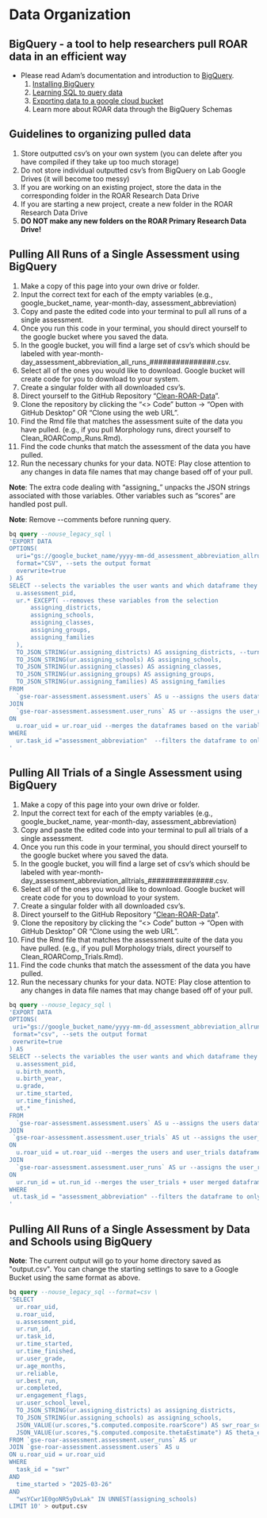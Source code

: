 # Data Organization

## BigQuery - a tool to help researchers pull ROAR data in an efficient way  
- Please read Adam’s documentation and introduction to [BigQuery](https://yeatmanlab.github.io/roar-docs/developer/bigquery/). 
    1. [Installing BigQuery](https://yeatmanlab.github.io/roar-docs/developer/bigquery/#installation-and-initialization)
    2. [Learning SQL to query data](https://yeatmanlab.github.io/roar-docs/developer/bigquery/#querying-data)
    3. [Exporting data to a google cloud bucket](https://yeatmanlab.github.io/roar-docs/developer/bigquery/#exporting-large-queries-to-a-google-cloud-bucket) 
    4. Learn more about ROAR data through the BigQuery Schemas 

## Guidelines to organizing pulled data
1. Store outputted csv’s on your own system (you can delete after you have compiled if they take up too much storage) 
2. Do not store individual outputted csv’s from BigQuery on Lab Google Drives (it will become too messy) 
3. If you are working on an existing project, store the data in the corresponding folder in the ROAR Research Data Drive 
4. If you are starting a new project, create a new folder in the ROAR Research Data Drive 
5. **DO NOT make any new folders on the ROAR Primary Research Data Drive!**

## Pulling All Runs of a Single Assessment using BigQuery
1. Make a copy of this page into your own drive or folder. 
2. Input the correct text for each of the empty variables (e.g., google_bucket_name, year-month-day, assessment_abbreviation) 
3. Copy and paste the edited code into your terminal to pull all runs of a single assessment. 
4. Once you run this code in your terminal, you should direct yourself to the google bucket where you saved the data. 
5. In the google bucket, you will find a large set of csv’s which should be labeled with year-month-day_assessment_abbreviation_all_runs_###############.csv. 
6. Select all of the ones you would like to download. Google bucket will create code for you to download to your system. 
7. Create a singular folder with all downloaded csv’s.
8. Direct yourself to the GitHub Repository “[Clean-ROAR-Data](https://github.com/yeatmanlab/Clean-ROAR-Data)”. 
9. Clone the repository by clicking the “<> Code” button → “Open with GitHub Desktop” OR “Clone using the web URL”. 
10. Find the Rmd file that matches the assessment suite of the data you have pulled. (e.g., if you pull Morphology runs, direct yourself to Clean_ROARComp_Runs.Rmd). 
11. Find the code chunks that match the assessment of the data you have pulled. 
12. Run the necessary chunks for your data. NOTE: Play close attention to any changes in data file names that may change based off of your pull. 

**Note**: The extra code dealing with “assigning_” unpacks the JSON strings associated with those variables. Other variables such as “scores” are handled post pull.

**Note**: Remove --comments before running query. 

```sql
bq query --nouse_legacy_sql \
'EXPORT DATA
OPTIONS(
  uri="gs://google_bucket_name/yyyy-mm-dd_assessment_abbreviation_allruns_*.csv", --sets the Google Bucket and the csv names 
  format="CSV", --sets the output format
  overwrite=true
) AS
SELECT --selects the variables the user wants and which dataframe they are coming from
  u.assessment_pid, 
  ur.* EXCEPT( --removes these variables from the selection
      assigning_districts,
      assigning_schools,
      assigning_classes,
      assigning_groups,
      assigning_families
  ),
  TO_JSON_STRING(ur.assigning_districts) AS assigning_districts, --turns the variables from JSONs into strings 
  TO_JSON_STRING(ur.assigning_schools) AS assigning_schools,
  TO_JSON_STRING(ur.assigning_classes) AS assigning_classes,
  TO_JSON_STRING(ur.assigning_groups) AS assigning_groups,
  TO_JSON_STRING(ur.assigning_families) AS assigning_families
FROM 
  `gse-roar-assessment.assessment.users` AS u --assigns the users dataframe to the name "u"
JOIN 
  `gse-roar-assessment.assessment.user_runs` AS ur --assigns the user_runs dataframe to the name "ur"
ON 
  u.roar_uid = ur.roar_uid --merges the dataframes based on the variable roar_uid
WHERE 
  ur.task_id ="assessment_abbreviation"  --filters the dataframe to only the given task_id
'
```

## Pulling All Trials of a Single Assessment using BigQuery
1. Make a copy of this page into your own drive or folder. 
2. Input the correct text for each of the empty variables (e.g., google_bucket_name, year-month-day, assessment_abbreviation) 
3. Copy and paste the edited code into your terminal to pull all trials of a single assessment. 
4. Once you run this code in your terminal, you should direct yourself to the google bucket where you saved the data. 
5. In the google bucket, you will find a large set of csv’s which should be labeled with year-month-day_assessment_abbreviation_alltrials_###############.csv. 
6. Select all of the ones you would like to download. Google bucket will create code for you to download to your system. 
7. Create a singular folder with all downloaded csv’s.
8. Direct yourself to the GitHub Repository “[Clean-ROAR-Data](https://github.com/yeatmanlab/Clean-ROAR-Data)”. 
9. Clone the repository by clicking the “<> Code” button → “Open with GitHub Desktop” OR “Clone using the web URL”. 
10. Find the Rmd file that matches the assessment suite of the data you have pulled. (e.g., if you pull Morphology trials, direct yourself to Clean_ROARComp_Trials.Rmd). 
11. Find the code chunks that match the assessment of the data you have pulled. 
12. Run the necessary chunks for your data. NOTE: Play close attention to any changes in data file names that may change based off of your pull. 

```sql
bq query --nouse_legacy_sql \
'EXPORT DATA
OPTIONS(
 uri="gs://google_bucket_name/yyyy-mm-dd_assessment_abbreviation_allruns_*.csv", --sets the Google Bucket and the csv names
 format="csv", --sets the output format
 overwrite=true
) AS
SELECT --selects the variables the user wants and which dataframe they come from 
  u.assessment_pid,
  u.birth_month,
  u.birth_year,
  u.grade,
  ur.time_started,
  ur.time_finished,
  ut.*
FROM
  `gse-roar-assessment.assessment.users` AS u --assigns the users dataframe to the name "u" 
JOIN
 `gse-roar-assessment.assessment.user_trials` AS ut --assigns the user_trials dataframe to the name "ut" 
ON
  u.roar_uid = ut.roar_uid --merges the users and user_trials dataframes based on the variable roar_uid
JOIN
  `gse-roar-assessment.assessment.user_runs` AS ur --assigns the user_runs dataframe to the name "ur" 
ON
  ur.run_id = ut.run_id --merges the user_trials + user merged dataframe to create a large data frame with user_runs
WHERE
 ut.task_id = "assessment_abbreviation" --filters the dataframe to only the given task_id
'
```

## Pulling All Runs of a Single Assessment by Data and Schools using BigQuery
**Note**: The current output will go to your home directory saved as "output.csv". You can change the starting settings to save to a Google Bucket using the same format as above. 

```sql
bq query --nouse_legacy_sql --format=csv \
'SELECT 
  ur.roar_uid, 
  u.roar_uid,
  u.assessment_pid,
  ur.run_id, 
  ur.task_id, 
  ur.time_started,
  ur.time_finished,
  ur.user_grade,
  ur.age_months, 
  ur.reliable,
  ur.best_run, 
  ur.completed, 
  ur.engagement_flags, 
  ur.user_school_level, 
  TO_JSON_STRING(ur.assigning_districts) as assigning_districts,
  TO_JSON_STRING(ur.assigning_schools) as assigning_schools, 
  JSON_VALUE(ur.scores,"$.computed.composite.roarScore") AS swr_roar_score,
  JSON_VALUE(ur.scores,"$.computed.composite.thetaEstimate") AS theta_estimate_run
FROM `gse-roar-assessment.assessment.user_runs` AS ur
JOIN `gse-roar-assessment.assessment.users` AS u
ON u.roar_uid = ur.roar_uid
WHERE 
  task_id = "swr" 
AND 
  time_started > "2025-03-26" 
AND 
  "wsYCwr1E0goNR5yDvLak" IN UNNEST(assigning_schools)
LIMIT 10' > output.csv
```

